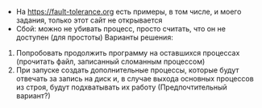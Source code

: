 * На https://fault-tolerance.org есть примеры, в том числе, и моего задания, только этот сайт не открывается
* Сбой: можно не убивать процесс, просто считать, что он не доступен (для простоты)
Варианты решения:
1. Попробовать продолжить программу на оставшихся процессах (прочитать файл, записанный сломанным процессом)
2. При запуске создать дополнительные процессы, которые будут отвечать за запись на диск и, в случае выхода основных процессов из строя, будут подхватывать их работу (Предпочтительный вариант?)